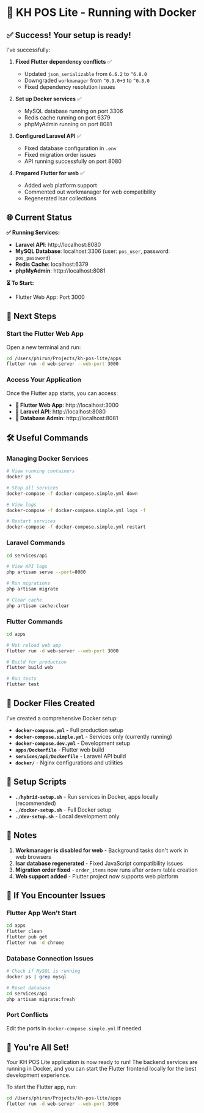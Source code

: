 # 🚀 KH POS Lite - Running with Docker

## ✅ Success! Your setup is ready!

I've successfully:

1. **Fixed Flutter dependency conflicts** ✅
   - Updated `json_serializable` from `6.6.2` to `^6.8.0`
   - Downgraded `workmanager` from `^0.9.0+3` to `^0.8.0`
   - Fixed dependency resolution issues

2. **Set up Docker services** ✅
   - MySQL database running on port 3306
   - Redis cache running on port 6379
   - phpMyAdmin running on port 8081

3. **Configured Laravel API** ✅
   - Fixed database configuration in `.env`
   - Fixed migration order issues
   - API running successfully on port 8080

4. **Prepared Flutter for web** ✅
   - Added web platform support
   - Commented out workmanager for web compatibility
   - Regenerated Isar collections

## 🌐 Current Status

**✅ Running Services:**
- **Laravel API**: http://localhost:8080
- **MySQL Database**: localhost:3306 (user: `pos_user`, password: `pos_password`)
- **Redis Cache**: localhost:6379
- **phpMyAdmin**: http://localhost:8081

**⏳ To Start:**
- Flutter Web App: Port 3000

## 🚀 Next Steps

### Start the Flutter Web App

Open a new terminal and run:

```bash
cd /Users/phirun/Projects/kh-pos-lite/apps
flutter run -d web-server --web-port 3000
```

### Access Your Application

Once the Flutter app starts, you can access:

- **📱 Flutter Web App**: http://localhost:3000
- **🔧 Laravel API**: http://localhost:8080
- **💾 Database Admin**: http://localhost:8081

## 🛠️ Useful Commands

### Managing Docker Services
```bash
# View running containers
docker ps

# Stop all services
docker-compose -f docker-compose.simple.yml down

# View logs
docker-compose -f docker-compose.simple.yml logs -f

# Restart services
docker-compose -f docker-compose.simple.yml restart
```

### Laravel Commands
```bash
cd services/api

# View API logs
php artisan serve --port=8080

# Run migrations
php artisan migrate

# Clear cache
php artisan cache:clear
```

### Flutter Commands
```bash
cd apps

# Hot reload web app
flutter run -d web-server --web-port 3000

# Build for production
flutter build web

# Run tests
flutter test
```

## 📁 Docker Files Created

I've created a comprehensive Docker setup:

- **`docker-compose.yml`** - Full production setup
- **`docker-compose.simple.yml`** - Services only (currently running)
- **`docker-compose.dev.yml`** - Development setup
- **`apps/Dockerfile`** - Flutter web build
- **`services/api/Dockerfile`** - Laravel API build
- **`docker/`** - Nginx configurations and utilities

## 🔧 Setup Scripts

- **`./hybrid-setup.sh`** - Run services in Docker, apps locally (recommended)
- **`./docker-setup.sh`** - Full Docker setup
- **`./dev-setup.sh`** - Local development only

## 📝 Notes

1. **Workmanager is disabled for web** - Background tasks don't work in web browsers
2. **Isar database regenerated** - Fixed JavaScript compatibility issues
3. **Migration order fixed** - `order_items` now runs after `orders` table creation
4. **Web support added** - Flutter project now supports web platform

## 🚨 If You Encounter Issues

### Flutter App Won't Start
```bash
cd apps
flutter clean
flutter pub get
flutter run -d chrome
```

### Database Connection Issues
```bash
# Check if MySQL is running
docker ps | grep mysql

# Reset database
cd services/api
php artisan migrate:fresh
```

### Port Conflicts
Edit the ports in `docker-compose.simple.yml` if needed.

## 🎉 You're All Set!

Your KH POS Lite application is now ready to run! The backend services are running in Docker, and you can start the Flutter frontend locally for the best development experience.

To start the Flutter app, run:
```bash
cd /Users/phirun/Projects/kh-pos-lite/apps
flutter run -d web-server --web-port 3000
```